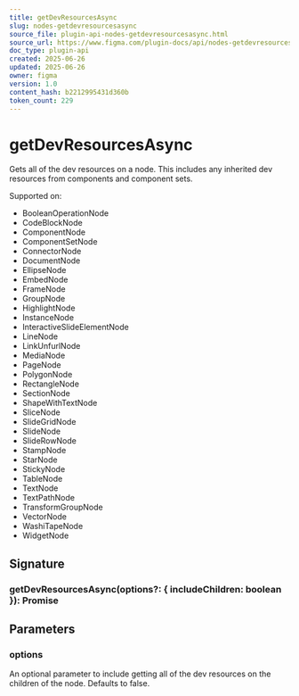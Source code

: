 ```yaml
---
title: getDevResourcesAsync
slug: nodes-getdevresourcesasync
source_file: plugin-api-nodes-getdevresourcesasync.html
source_url: https://www.figma.com/plugin-docs/api/nodes-getdevresourcesasync/
doc_type: plugin-api
created: 2025-06-26
updated: 2025-06-26
owner: figma
version: 1.0
content_hash: b2212995431d360b
token_count: 229
---
```

# getDevResourcesAsync

Gets all of the dev resources on a node. This includes any inherited dev resources from components and component sets.

 Supported on:

- BooleanOperationNode
- CodeBlockNode
- ComponentNode
- ComponentSetNode
- ConnectorNode
- DocumentNode
- EllipseNode
- EmbedNode
- FrameNode
- GroupNode
- HighlightNode
- InstanceNode
- InteractiveSlideElementNode
- LineNode
- LinkUnfurlNode
- MediaNode
- PageNode
- PolygonNode
- RectangleNode
- SectionNode
- ShapeWithTextNode
- SliceNode
- SlideGridNode
- SlideNode
- SlideRowNode
- StampNode
- StarNode
- StickyNode
- TableNode
- TextNode
- TextPathNode
- TransformGroupNode
- VectorNode
- WashiTapeNode
- WidgetNode

## Signature

### getDevResourcesAsync(options?: { includeChildren: boolean }): Promise

## Parameters

### options

An optional parameter to include getting all of the dev resources on the children of the node. Defaults to false.
